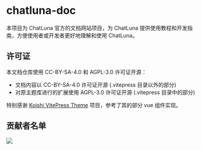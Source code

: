 # chatluna-doc

本项目为 ChatLuna 官方的文档网站项目，为 ChatLuna 提供使用教程和开发指南，方便使用者或开发者更好地理解和使用 ChatLuna。

## 许可证

本文档仓库使用 CC-BY-SA-4.0 和 AGPL-3.0 许可证开源：

- 文档内容以 CC-BY-SA-4.0 许可证开源 (.vitepress 目录以外的部分)
- 对原主题库进行的扩展使用 AGPL-3.0 许可证开源 (.vitepress 目录中的部分)

特别感谢 [Koishi VitePress Theme](https://github.com/koishijs/vitepress-theme) 项目，参考了其的部分 vue 组件实现。

## 贡献者名单  

<a href="https://github.com/ChatLunaLab/doc/graphs/contributors">
  <img src="https://contrib.rocks/image?repo=ChatLunaLab/doc" />
</a>
